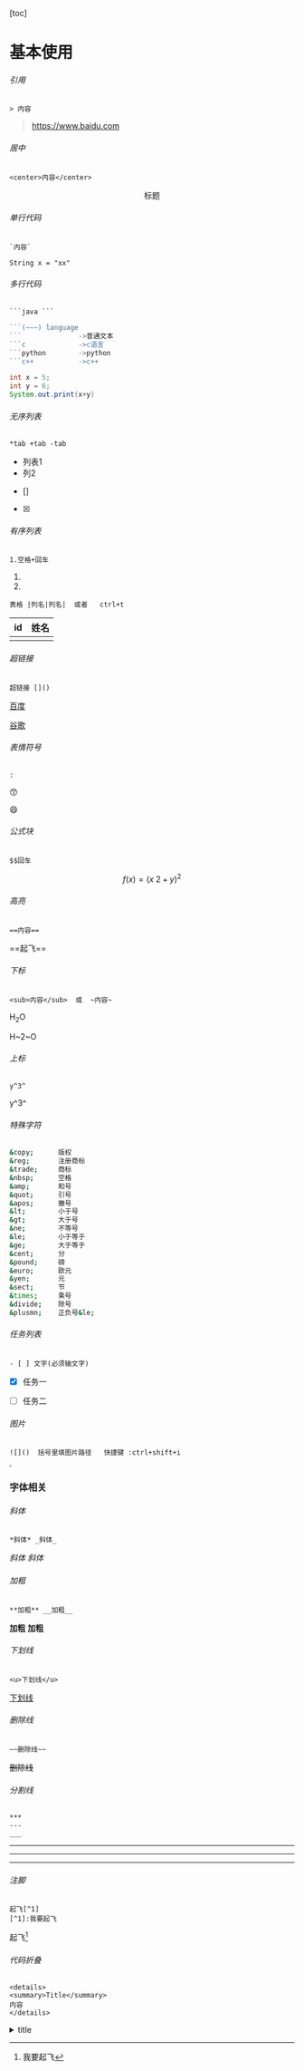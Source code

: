 [toc]

# 基本使用

###### 引用

```
> 内容
```



> https://www.baidu.com

###### 居中

```
<center>内容</center>
```



<center>标题</center>

###### 单行代码

```
`内容`
```

`String x = "xx"`



###### 多行代码

```
​```java ```
```



~~~go
```(~~~) language
```              ->普通文本
```c             ->c语言
```python        ->python 
```c++           ->c++
~~~





```java    
int x = 5;
int y = 6;
System.out.print(x+y)
```



###### 无序列表

```
*tab +tab -tab 
```



* 列表1
* 列2



- []
- [x]



###### 有序列表

```
1.空格+回车
```

1. 
2. 

```
表格 |列名|列名|  或者   ctrl+t
```



| id   | 姓名 |
| ---- | ---- |
|      |      |



###### 超链接

```
超链接 []()
```

[百度](https://www.google.com)

[谷歌](https://www.google.com)



###### 表情符号

```
:
```

:kissing_smiling_eyes:

:smile:

###### 公式块

```
$$回车
```



$$
f(x) = (x~2+y)^2
$$

###### 高亮

```
==内容== 
```

==起飞==

###### 下标

```
<sub>内容</sub>  或  ~内容~
```

H<sub>2</sub>O

H~2~O

###### 上标

```
y^3^
```

y^3^



###### 特殊字符

```bash
&copy;      版权      
&reg;       注册商标
&trade;     商标
&nbsp;      空格
&amp;       和号
&quot;      引号
&apos;      撇号
&lt;        小于号
&gt;        大于号
&ne;        不等号
&le;        小于等于
&ge;        大于等于
&cent;      分
&pound;     磅
&euro;      欧元
&yen;       元
&sect;      节
&times;     乘号
&divide;    除号
&plusmn;    正负号&le;
```



###### 任务列表

```
- [ ] 文字(必须输文字)
```



- [x] 任务一
- [ ] 任务二



###### 图片

```
![]()  括号里填图片路径   快捷键 :ctrl+shift+i
```

<img src="https://i0.hdslb.com/bfs/article/f9eefc39569a8342e7b4fed81f593feef671e210.jpg@1320w_932h.webp" style="zoom:25%;" />



### 字体相关

###### 斜体

```
*斜体* _斜体_
```

*斜体* _斜体_

###### 加粗

```
**加粗** __加粗__
```

**加粗** __加粗__

###### 下划线

```
<u>下划线</u>
```

<u>下划线</u>

###### 删除线

```
~~删除线~~
```

~~删除线~~

###### 分割线

```
***
---
___
```

***

---

---



###### 注脚

```
起飞[^1]
[^1]:我要起飞
```

起飞[^1]

[^1]: 我要起飞



###### 代码折叠

```
<details>
<summary>Title</summary>
内容
</details>
```

<details>
    <summary>title</summary>
    折叠代码
</details>

</details>